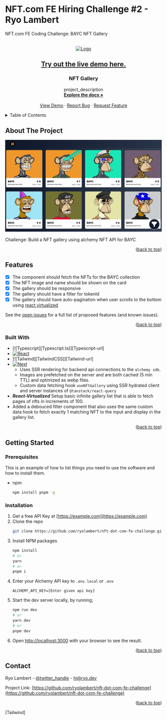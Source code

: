 # NFT.com FE Hiring Challenge #2 - Ryo Lambert
NFT.com FE Coding Challenge: BAYC NFT Gallery

<!-- PROJECT SHIELDS -->
<!--
*** I'm using markdown "reference style" links for readability.
*** Reference links are enclosed in brackets [ ] instead of parentheses ( ).
*** See the bottom of this document for the declaration of the reference variables
*** for contributors-url, forks-url, etc. This is an optional, concise syntax you may use.
*** https://www.markdownguide.org/basic-syntax/#reference-style-links
-->

<!-- PROJECT LOGO -->
<br />
<div align="center">
  <a href="https://github.com/ryolambert/nft-dot-com-fe-challenge">
    <img src="public/images/favicon-32x32.png" alt="Logo" width="80" height="80">
  </a>
  <a href="https://nft-dot-com-fe-challenge.vercel.app"/>
  <h2> Try out the live demo here.</h2>
  </a>

<h3 align="center">NFT Gallery</h3>

  <p align="center">
    project_description
    <br />
    <a href="https://github.com/ryolambert/nft-dot-com-fe-challenge"><strong>Explore the docs »</strong></a>
    <br />
    <br />
    <a href="https://github.com/ryolambert/nft-dot-com-fe-challenge">View Demo</a>
    ·
    <a href="https://github.com/ryolambert/nft-dot-com-fe-challenge/issues">Report Bug</a>
    ·
    <a href="https://github.com/ryolambert/nft-dot-com-fe-challenge/issues">Request Feature</a>
  </p>
</div>



<!-- TABLE OF CONTENTS -->
<details>
  <summary>Table of Contents</summary>
  <ol>
    <li>
      <a href="#about-the-project">About The Project</a>
      <ul>
        <li><a href="#Features">Features</a></li>
        <li><a href="#built-with">Built With</a></li>
      </ul>
    </li>
    <li>
      <a href="#getting-started">Getting Started</a>
      <ul>
        <li><a href="#prerequisites">Prerequisites</a></li>
        <li><a href="#installation">Installation</a></li>
      </ul>
    </li>
    <li><a href="#usage">Usage</a></li>
    <li><a href="#contact">Contact</a></li>
  </ol>
</details>



<!-- ABOUT THE PROJECT -->
## About The Project

[![Product Name Screen Shot][product-screenshot]](https://nft-dot-com-fe-challenge.vercel.app/)

Challenge: Build a NFT gallery using alchemy NFT API for BAYC

<p align="right">(<a href="#readme-top">back to top</a>)</p>



<!-- FEATURES -->
## Features

- [x] The component should fetch the NFTs for the BAYC collection
- [x] The NFT image and name should be shown on the card
- [x] The gallery should be responsive
- [x] The gallery should have a filter for tokenId
- [x] The gallery should have auto-pagination when user scrolls to the bottom using [react virtualized](https://github.com/bvaughn/react-virtualized)

See the [open issues](https://github.com/ryolambert/nft-dot-com-fe-challenge/issues) for a full list of proposed features (and known issues).

<p align="right">(<a href="#readme-top">back to top</a>)</p>



### Built With

* [![Typescript][Typescript.ts]][Typescript-url]
* [![React][React.js]][React-url]
* [![Tailwind][TailwindCSS]][Tailwind-url]
* [![Next][Next.js]][Next-url]
  * Uses SSR rendering for backend api connections to the `alchemy sdk`.
  * Images are prefetched on the server and are both cached (5 min TTL) and optimized as webp files.
  * Custom data fetching hook `useNftGallery` using SSR hydrated client and server instances of `@tanstack/react-query`
* ***React-Virtualized*** Setup basic infinite gallery list that is able to fetch pages of nfts in increments of 100.
* Added a debouced filter component that also uses the same custom data hook to fetch exactly 1 matching NFT to the input and display in the gallery list.


<p align="right">(<a href="#readme-top">back to top</a>)</p>



<!-- GETTING STARTED -->
## Getting Started

### Prerequisites

This is an example of how to list things you need to use the software and how to install them.
* npm
  ```sh
  npm install pnpm -g
  ```

### Installation

1. Get a free API Key at [https://example.com](https://example.com)
2. Clone the repo
   ```sh
   git clone https://github.com/ryolambert/nft-dot-com-fe-challenge.git
   ```
3. Install NPM packages
   ```sh
   npm install
   # or
   yarn
   # or
   pnpm i
   ```
4. Enter your Alchemy API key to `.env.local` or `.env`
   ```dotenv
   ALCHEMY_API_KEY=[Enter given api key]
   ```
5. Start the dev server locally, by running;
   ```bash
   npm run dev
   # or
   yarn dev
   # or
   pnpm dev
   ```
6. Open [http://localhost:3000](http://localhost:3000) with your browser to see the result.

<p align="right">(<a href="#readme-top">back to top</a>)</p>




<!-- CONTACT -->
## Contact

Ryo Lambert - [@twitter_handle](https://twitter.com/twitter_handle) - hi@ryo.dev

Project Link: [https://github.com/ryolambert/nft-dot-com-fe-challenge](https://github.com/ryolambert/nft-dot-com-fe-challenge)

<p align="right">(<a href="#readme-top">back to top</a>)</p>



<!-- MARKDOWN LINKS & IMAGES -->
<!-- https://www.markdownguide.org/basic-syntax/#reference-style-links -->
[product-screenshot]: images/app-screenshot.png
[Next.js]: https://img.shields.io/badge/next.js-000000?style=for-the-badge&logo=nextdotjs&logoColor=white
[Next-url]: https://nextjs.org/
[React.js]: https://img.shields.io/badge/React-20232A?style=for-the-badge&logo=react&logoColor=61DAFB
[React-url]: https://reactjs.org/
[Tailwind]
